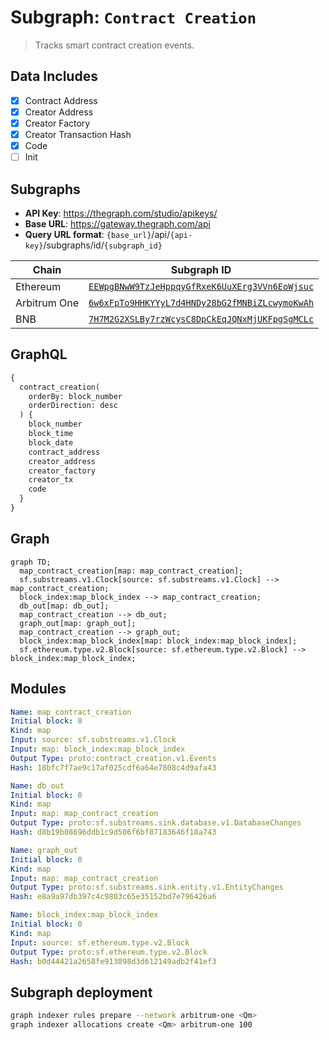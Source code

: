 # Subgraph: `Contract Creation`

> Tracks smart contract creation events.

## Data Includes

- [x] Contract Address
- [x] Creator Address
- [x] Creator Factory
- [x] Creator Transaction Hash
- [x] Code
- [ ] Init

## Subgraphs

- **API Key**: <https://thegraph.com/studio/apikeys/>
- **Base URL**: <https://gateway.thegraph.com/api>
- **Query URL format**: `{base_url}`/api/`{api-key}`/subgraphs/id/`{subgraph_id}`

| Chain | Subgraph ID |
| ----- | ----------- |
| Ethereum   | [`EEWpgBNwW9TzJeHppqyGfRxeK6UuXErg3VVn6EoWjsuc`](https://thegraph.com/explorer/subgraphs/EEWpgBNwW9TzJeHppqyGfRxeK6UuXErg3VVn6EoWjsuc?view=Query&chain=arbitrum-one) |
| Arbitrum One   | [`6w6xFpTo9HHKYYyL7d4HNDy28bG2fMNBiZLcwymoKwAh`](https://thegraph.com/explorer/subgraphs/6w6xFpTo9HHKYYyL7d4HNDy28bG2fMNBiZLcwymoKwAh?view=Query&chain=arbitrum-one) |
| BNB   | [`7H7M2G2XSLBy7rzWcysC8DpCkEqJQNxMjUKFpgSgMCLc`](https://thegraph.com/explorer/subgraphs/7H7M2G2XSLBy7rzWcysC8DpCkEqJQNxMjUKFpgSgMCLc?view=Query&chain=arbitrum-one) |

## GraphQL

```graphql
{
  contract_creation(
    orderBy: block_number
    orderDirection: desc
  ) {
    block_number
    block_time
    block_date
    contract_address
    creator_address
    creator_factory
    creator_tx
    code
  }
}
```

## Graph

```mermaid
graph TD;
  map_contract_creation[map: map_contract_creation];
  sf.substreams.v1.Clock[source: sf.substreams.v1.Clock] --> map_contract_creation;
  block_index:map_block_index --> map_contract_creation;
  db_out[map: db_out];
  map_contract_creation --> db_out;
  graph_out[map: graph_out];
  map_contract_creation --> graph_out;
  block_index:map_block_index[map: block_index:map_block_index];
  sf.ethereum.type.v2.Block[source: sf.ethereum.type.v2.Block] --> block_index:map_block_index;
```

## Modules

```yaml
Name: map_contract_creation
Initial block: 0
Kind: map
Input: source: sf.substreams.v1.Clock
Input: map: block_index:map_block_index
Output Type: proto:contract_creation.v1.Events
Hash: 18bfc7f7ae9c17af025cdf6a64e7808c4d9afa43

Name: db_out
Initial block: 0
Kind: map
Input: map: map_contract_creation
Output Type: proto:sf.substreams.sink.database.v1.DatabaseChanges
Hash: d8b19b08696ddb1c9d506f6bf87183646f18a743

Name: graph_out
Initial block: 0
Kind: map
Input: map: map_contract_creation
Output Type: proto:sf.substreams.sink.entity.v1.EntityChanges
Hash: e8a9a97db397c4c9803c65e35152bd7e796426a6

Name: block_index:map_block_index
Initial block: 0
Kind: map
Input: source: sf.ethereum.type.v2.Block
Output Type: proto:sf.ethereum.type.v2.Block
Hash: b0d44421a2658fe913898d3d612149adb2f41ef3
```

## Subgraph deployment

```bash
graph indexer rules prepare --network arbitrum-one <Qm>
graph indexer allocations create <Qm> arbitrum-one 100
```
